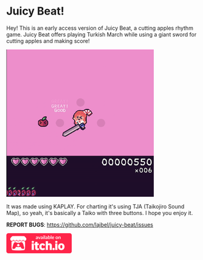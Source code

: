 # Juicy Beat!

Hey! This is an early access version of Juicy Beat, a cutting apples rhythm
game. Juicy Beat offers playing Turkish March while using a giant sword for
cutting apples and making score!

![](./promo/beats.gif)

It was made using KAPLAY. For charting it's using TJA (Taikojiro Sound Map), so
yeah, it's basically a Taiko with three buttons. I hope you enjoy it.

**REPORT BUGS**: https://github.com/lajbel/juicy-beat/issues

<a href="https://lajbel.itch.io/juicy-beat"><img src="./promo/itchio.png"></img></a>
